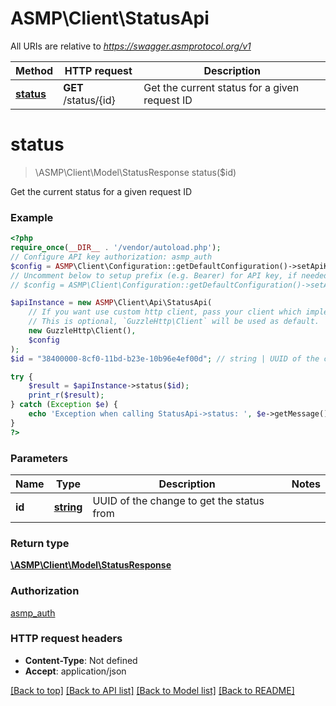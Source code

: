 # ASMP\Client\StatusApi

All URIs are relative to *https://swagger.asmprotocol.org/v1*

Method | HTTP request | Description
------------- | ------------- | -------------
[**status**](StatusApi.md#status) | **GET** /status/{id} | Get the current status for a given request ID

# **status**
> \ASMP\Client\Model\StatusResponse status($id)

Get the current status for a given request ID

### Example
```php
<?php
require_once(__DIR__ . '/vendor/autoload.php');
// Configure API key authorization: asmp_auth
$config = ASMP\Client\Configuration::getDefaultConfiguration()->setApiKey('X-API-KEY', 'YOUR_API_KEY');
// Uncomment below to setup prefix (e.g. Bearer) for API key, if needed
// $config = ASMP\Client\Configuration::getDefaultConfiguration()->setApiKeyPrefix('X-API-KEY', 'Bearer');

$apiInstance = new ASMP\Client\Api\StatusApi(
    // If you want use custom http client, pass your client which implements `GuzzleHttp\ClientInterface`.
    // This is optional, `GuzzleHttp\Client` will be used as default.
    new GuzzleHttp\Client(),
    $config
);
$id = "38400000-8cf0-11bd-b23e-10b96e4ef00d"; // string | UUID of the change to get the status from

try {
    $result = $apiInstance->status($id);
    print_r($result);
} catch (Exception $e) {
    echo 'Exception when calling StatusApi->status: ', $e->getMessage(), PHP_EOL;
}
?>
```

### Parameters

Name | Type | Description  | Notes
------------- | ------------- | ------------- | -------------
 **id** | [**string**](../Model/.md)| UUID of the change to get the status from |

### Return type

[**\ASMP\Client\Model\StatusResponse**](../Model/StatusResponse.md)

### Authorization

[asmp_auth](../../README.md#asmp_auth)

### HTTP request headers

 - **Content-Type**: Not defined
 - **Accept**: application/json

[[Back to top]](#) [[Back to API list]](../../README.md#documentation-for-api-endpoints) [[Back to Model list]](../../README.md#documentation-for-models) [[Back to README]](../../README.md)

